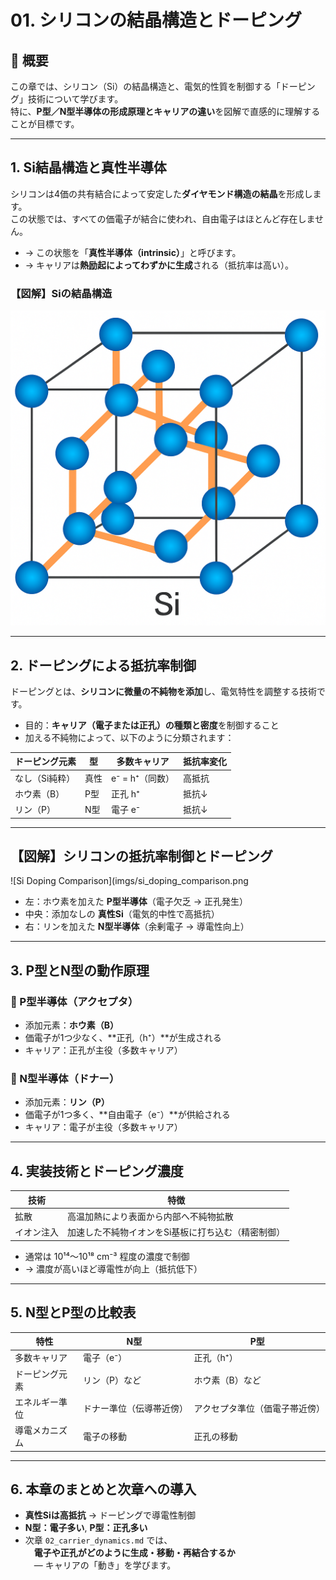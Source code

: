 # 01. シリコンの結晶構造とドーピング

## 📘 概要

この章では、シリコン（Si）の結晶構造と、電気的性質を制御する「ドーピング」技術について学びます。  
特に、**P型／N型半導体の形成原理とキャリアの違い**を図解で直感的に理解することが目標です。

---

## 1. Si結晶構造と真性半導体

シリコンは4価の共有結合によって安定した**ダイヤモンド構造の結晶**を形成します。  
この状態では、すべての価電子が結合に使われ、自由電子はほとんど存在しません。

- → この状態を「**真性半導体（intrinsic）**」と呼びます。
- → キャリアは**熱励起によってわずかに生成**される（抵抗率は高い）。

### 【図解】Siの結晶構造  
![Si Crystal Lattice](imgs/si_crystal_lattice_generated.png)

---

## 2. ドーピングによる抵抗率制御

ドーピングとは、**シリコンに微量の不純物を添加**し、電気特性を調整する技術です。

- 目的：**キャリア（電子または正孔）の種類と密度**を制御すること
- 加える不純物によって、以下のように分類されます：

| ドーピング元素 | 型 | 多数キャリア | 抵抗率変化 |
|----------------|----|---------------|-------------|
| なし（Si純粋） | 真性 | e⁻ = h⁺（同数）| 高抵抗 |
| ホウ素（B）     | P型 | 正孔 h⁺        | 抵抗↓ |
| リン（P）       | N型 | 電子 e⁻        | 抵抗↓ |

---

## 【図解】シリコンの抵抗率制御とドーピング  
![Si Doping Comparison](imgs/si_doping_comparison.png

- 左：ホウ素を加えた **P型半導体**（電子欠乏 → 正孔発生）  
- 中央：添加なしの **真性Si**（電気的中性で高抵抗）  
- 右：リンを加えた **N型半導体**（余剰電子 → 導電性向上）

---

## 3. P型とN型の動作原理

### 🔹 P型半導体（アクセプタ）

- 添加元素：**ホウ素（B）**  
- 価電子が1つ少なく、**正孔（h⁺）**が生成される
- キャリア：正孔が主役（多数キャリア）

### 🔹 N型半導体（ドナー）

- 添加元素：**リン（P）**  
- 価電子が1つ多く、**自由電子（e⁻）**が供給される
- キャリア：電子が主役（多数キャリア）

---

## 4. 実装技術とドーピング濃度

| 技術      | 特徴 |
|-----------|------|
| 拡散      | 高温加熱により表面から内部へ不純物拡散 |
| イオン注入 | 加速した不純物イオンをSi基板に打ち込む（精密制御） |

- 通常は 10¹⁴〜10¹⁸ cm⁻³ 程度の濃度で制御
- → 濃度が高いほど導電性が向上（抵抗低下）

---

## 5. N型とP型の比較表

| 特性         | N型                 | P型                   |
|--------------|---------------------|------------------------|
| 多数キャリア | 電子（e⁻）          | 正孔（h⁺）            |
| ドーピング元素 | リン（P）など        | ホウ素（B）など        |
| エネルギー準位 | ドナー準位（伝導帯近傍）| アクセプタ準位（価電子帯近傍） |
| 導電メカニズム | 電子の移動          | 正孔の移動            |

---

## 6. 本章のまとめと次章への導入

- **真性Siは高抵抗** → ドーピングで導電性制御
- **N型：電子多い**, **P型：正孔多い**  
- 次章 `02_carrier_dynamics.md` では、  
　**電子や正孔がどのように生成・移動・再結合するか**  
　— キャリアの「動き」を学びます。
